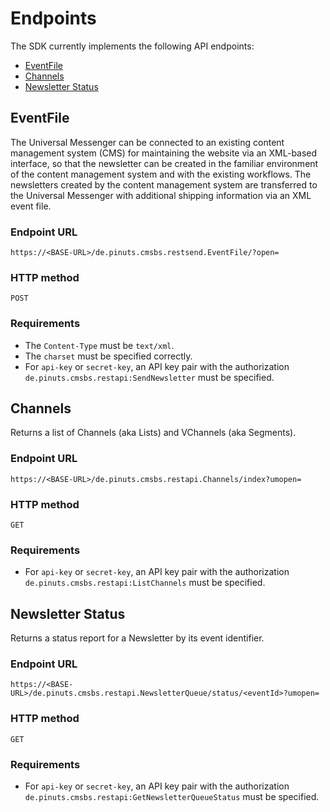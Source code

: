 # Endpoints
The SDK currently implements the following API endpoints:

* [EventFile](#eventfile)
* [Channels](#channels)
* [Newsletter Status](#newsletter-status)


## EventFile
The Universal Messenger can be connected to an existing content management system (CMS) for maintaining the website
via an XML-based interface, so that the newsletter can be created in the familiar environment of the content
management system and with the existing workflows. The newsletters created by the content management system are
transferred to the Universal Messenger with additional shipping information via an XML event file.

### Endpoint URL
```
https://<BASE-URL>/de.pinuts.cmsbs.restsend.EventFile/?open=
```

### HTTP method
```
POST
```

### Requirements
- The `Content-Type` must be `text/xml`.
- The `charset` must be specified correctly.
- For `api-key` or `secret-key`, an API key pair with the authorization `de.pinuts.cmsbs.restapi:SendNewsletter` must be specified.


## Channels
Returns a list of Channels (aka Lists) and VChannels (aka Segments).

### Endpoint URL
```
https://<BASE-URL>/de.pinuts.cmsbs.restapi.Channels/index?umopen=
```

### HTTP method
```
GET
```

### Requirements
- For `api-key` or `secret-key`, an API key pair with the authorization `de.pinuts.cmsbs.restapi:ListChannels` must be specified.


## Newsletter Status
Returns a status report for a Newsletter by its event identifier.

### Endpoint URL
```
https://<BASE-URL>/de.pinuts.cmsbs.restapi.NewsletterQueue/status/<eventId>?umopen=
```

### HTTP method
```
GET
```

### Requirements
- For `api-key` or `secret-key`, an API key pair with the authorization `de.pinuts.cmsbs.restapi:GetNewsletterQueueStatus` must be specified.
